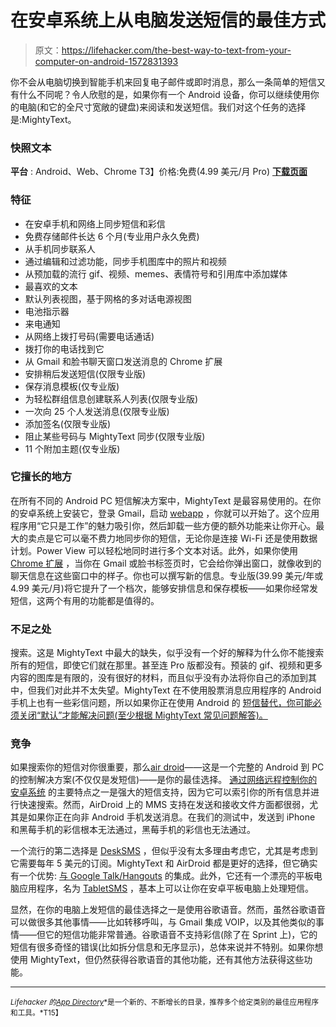 # 在安卓系统上从电脑发送短信的最佳方式

> 原文：<https://lifehacker.com/the-best-way-to-text-from-your-computer-on-android-1572831393>

你不会从电脑切换到智能手机来回复电子邮件或即时消息，那么一条简单的短信又有什么不同呢？令人欣慰的是，如果你有一个 Android 设备，你可以继续使用你的电脑(和它的全尺寸宽敞的键盘)来阅读和发送短信。我们对这个任务的选择是:MightyText。



### 快照文本

**平台** : Android、Web、Chrome
T3】价格:免费(4.99 美元/月 Pro)
[**下载页面**](https://play.google.com/store/apps/details?id=com.texty.sms)

### 特征

*   在安卓手机和网络上同步短信和彩信
*   免费存储邮件长达 6 个月(专业用户永久免费)
*   从手机同步联系人
*   通过编辑和过滤功能，同步手机图库中的照片和视频
*   从预加载的流行 gif、视频、memes、表情符号和引用库中添加媒体
*   最喜欢的文本
*   默认列表视图，基于网格的多对话电源视图
*   电池指示器
*   来电通知
*   从网络上拨打号码(需要电话通话)
*   拨打你的电话找到它
*   从 Gmail 和脸书聊天窗口发送消息的 Chrome 扩展
*   安排稍后发送短信(仅限专业版)
*   保存消息模板(仅专业版)
*   为轻松群组信息创建联系人列表(仅限专业版)
*   一次向 25 个人发送消息(仅限专业版)
*   添加签名(仅限专业版)
*   阻止某些号码与 MightyText 同步(仅限专业版)
*   11 个附加主题(仅专业版)

### 它擅长的地方

在所有不同的 Android PC 短信解决方案中，MightyText 是最容易使用的。在你的安卓系统上安装它，登录 Gmail，启动 [webapp](https://mightytext.net/app) ，你就可以开始了。这个应用程序用“它只是工作”的魅力吸引你，然后卸载一些方便的额外功能来让你开心。最大的卖点是它可以毫不费力地同步你的短信，无论你是连接 Wi-Fi 还是使用数据计划。Power View 可以轻松地同时进行多个文本对话。此外，如果你使用 [Chrome 扩展](https://chrome.google.com/webstore/detail/sms-from-gmail-facebook-m/iffdacemhfpnchinokehhnppllonacfj) ，当你在 Gmail 或脸书标签页时，它会给你弹出窗口，就像收到的聊天信息在这些窗口中的样子。你也可以撰写新的信息。专业版(39.99 美元/年或 4.99 美元/月)将它提升了一个档次，能够安排信息和保存模板——如果你经常发短信，这两个有用的功能都是值得的。

### 不足之处

搜索。这是 MightyText 中最大的缺失，似乎没有一个好的解释为什么你不能搜索所有的短信，即使它们就在那里。甚至连 Pro 版都没有。预装的 gif、视频和更多内容的图库是有限的，没有很好的材料，而且似乎没有办法将你自己的添加到其中，但我们对此并不太失望。MightyText 在不使用股票消息应用程序的 Android 手机上也有一些彩信问题，所以如果你正在使用 Android 的 [短信替代，你可能必须关闭“默认”才能解决问题(至少根据 MightyText 常见问题解答)。](https://lifehacker.com/the-best-text-messaging-replacement-for-android-5858078)

### 竞争

如果搜索你的短信对你很重要，那么[air droid](http://www.airdroid.com/)——这是一个完整的 Android 到 PC 的控制解决方案(不仅仅是发短信)——是你的最佳选择。 [通过网络远程控制你的安卓系统](https://lifehacker.com/airdroid-2-lands-at-google-play-brings-web-based-remot-481662650) 的主要特点之一是强大的短信支持，因为它可以索引你的所有信息并进行快速搜索。然而，AirDroid 上的 MMS 支持在发送和接收文件方面都很弱，尤其是如果你正在向非 Android 手机发送消息。在我们的测试中，发送到 iPhone 和黑莓手机的彩信根本无法通过，黑莓手机的彩信也无法通过。

一个流行的第二选择是 [DeskSMS](https://play.google.com/store/apps/details?id=com.koushikdutta.desktopsms) ，但似乎没有太多理由考虑它，尤其是考虑到它需要每年 5 美元的订阅。MightyText 和 AirDroid 都是更好的选择，但它确实有一个优势: [与 Google Talk/Hangouts](http://lifehacker.com/desksms-is-a-slick-phone-to-desktop-sms-solution-for-an-5827451) 的集成。此外，它还有一个漂亮的平板电脑应用程序，名为 [TabletSMS](https://play.google.com/store/apps/details?id=com.koushikdutta.tabletsms) ，基本上可以让你在安卓平板电脑上处理短信。

显然，在你的电脑上发短信的最佳选择之一是使用谷歌语音。然而，虽然谷歌语音可以做很多其他事情——比如转移呼叫，与 Gmail 集成 VOIP，以及其他类似的事情——但它的短信功能非常普通。谷歌语音不支持彩信(除了在 Sprint 上)，它的短信有很多奇怪的错误(比如拆分信息和无序显示)，总体来说并不特别。如果你想使用 MightyText，但仍然获得谷歌语音的其他功能，还有其他方法获得这些功能。

* * *

<small>*Lifehacker 的*</small>[<small>*App Directory*</small>](http://lifehacker.com/the-lifehacker-app-directory-curates-the-best-apps-for-5803257)<small>*是一个新的、不断增长的目录，推荐多个给定类别的最佳应用程序和工具。*T15】</small>